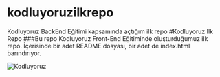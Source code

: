# kodluyoruzilkrepo
Kodluyoruz BackEnd Eğitimi kapsamında açtığım ilk repo
#Kodluyoruz Ilk Repo
###Bu repo Kodluyoruz Front-End Eğitiminde oluşturduğumuz ilk repo. İçerisinde bir adet README dosyası, bir adet de index.html barındırıyor.

![Kodluyoruz](https://avatars.githubusercontent.com/u/30476529?s=280&v=4)